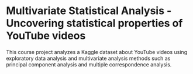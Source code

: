 # Multivariate Statistical Analysis - Uncovering statistical properties of YouTube videos
This course project analyzes a Kaggle dataset about YouTube videos using exploratory data analysis and multivariate analysis methods such as principal component analysis and multiple correspondence analysis.
